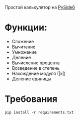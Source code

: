 Простой калькулятор на <a href="">PySide6</a>

<h1>Функции:</h1>

<ul>
<li>Сложение</li>
<li>Вычитание</li>
<li>Умножение</li>
<li>Деление</li>
<li>Вычисление процента</li>
<li>Возведение в степень</li>
<li>Нахождение модуля (|x|)</li>
<li>Деление единицы</li>
</ul>

<h1>Требования</h1>
<code>pip install -r requirements.txt</code>